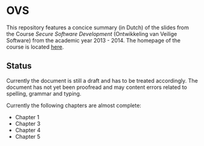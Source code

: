 OVS
===

This repository features a concice summary (in Dutch) of the slides from the Course *Secure Software Development* (Ontwikkeling van Veilige Software) from the academic year 2013 - 2014. The homepage of the course is located [here](http://people.cs.kuleuven.be/~frank.piessens/OVS/).

Status
------

Currently the document is still a draft and has to be treated accordingly. The document has not yet been proofread and may content errors related to spelling, grammar and typing. 

Currently the following chapters are almost complete:

* Chapter 1
* Chapter 3
* Chapter 4
* Chapter 5
